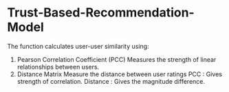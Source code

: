 # Trust-Based-Recommendation-Model
The function calculates user-user similarity using:
1.	Pearson Correlation Coefficient (PCC)
Measures the strength of linear relationships between users.
2.	Distance Matrix 
Measure the distance between user ratings
PCC : Gives strength of correlation.
Distance : Gives the magnitude difference.
